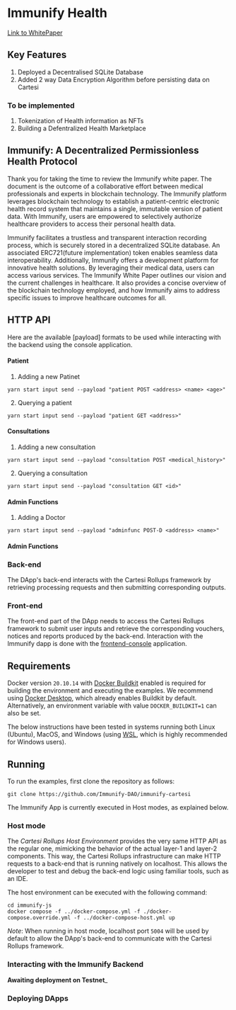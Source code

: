 <!-- markdownlint-disable MD013 -->

# Immunify Health

[Link to WhitePaper](https://drive.google.com/file/d/1OvKDHFv9M518PRhFEM9xFrmwv2oO5wTX/view?usp=share_link)

## Key Features
1. Deployed a Decentralised SQLite Database
2. Added 2 way Data Encryption Algorithm before persisting data on Cartesi

### To be implemented
1. Tokenization of Health information as NFTs
2. Building a Defentralized Health Marketplace

## Immunify: A Decentralized Permissionless Health Protocol

Thank you for taking the time to review the Immunify white paper. The document is the outcome of a collaborative effort between medical professionals and experts in blockchain technology. The Immunify platform leverages blockchain technology to establish a patient-centric electronic health record system that maintains a single, immutable version of patient data. With Immunify, users are empowered to selectively authorize healthcare providers to access their personal health data.

Immunify facilitates a trustless and transparent interaction recording process, which is securely stored in a decentralized SQLite database. An associated ERC721(future implementation) token enables seamless data interoperability. Additionally, Immunify offers a development platform for innovative health solutions. By leveraging their medical data, users can access various services. The Immunify White Paper outlines our vision and the current challenges in healthcare. It also provides a concise overview of the blockchain technology employed, and how Immunify aims to address specific issues to improve healthcare outcomes for all.


## HTTP API

Here are the available [payload] formats to be used while interacting with the backend using the console application.

#### Patient 

1. Adding a new Patinet 

```shell
yarn start input send --payload "patient POST <address> <name> <age>"
```

2. Querying a patient

```shell
yarn start input send --payload "patient GET <address>"
```

#### Consultations
1. Adding a new consultation

```shell
yarn start input send --payload "consultation POST <medical_history>"
```

2. Querying a consultation

```shell
yarn start input send --payload "consultation GET <id>"
```

#### Admin Functions
1. Adding a Doctor

```shell
yarn start input send --payload "adminfunc POST-D <address> <name>"
```

#### Admin Functions

### Back-end

The DApp's back-end interacts with the Cartesi Rollups framework by retrieving processing requests and then submitting corresponding outputs.

### Front-end

The front-end part of the DApp needs to access the Cartesi Rollups framework to submit user inputs and retrieve the corresponding vouchers, notices and reports produced by the back-end.
Interaction with the Immunify dapp is done with the [frontend-console](./frontend-console) application.

## Requirements

Docker version `20.10.14` with [Docker Buildkit](https://github.com/moby/buildkit) enabled is required for building the environment and executing the examples.
We recommend using [Docker Desktop](https://www.docker.com/products/docker-desktop/), which already enables Buildkit by default.
Alternatively, an environment variable with value `DOCKER_BUILDKIT=1` can also be set.

The below instructions have been tested in systems running both Linux (Ubuntu), MacOS, and Windows (using [WSL](https://docs.microsoft.com/en-us/windows/wsl/install), which is highly recommended for Windows users).

## Running

To run the examples, first clone the repository as follows:

```shell
git clone https://github.com/Immunify-DAO/immunify-cartesi
```

The Immunify App is currently executed in Host modes, as explained below.


### Host mode

The _Cartesi Rollups Host Environment_ provides the very same HTTP API as the regular one, mimicking the behavior of the actual layer-1 and layer-2 components. This way, the Cartesi Rollups infrastructure can make HTTP requests to a back-end that is running natively on localhost. This allows the developer to test and debug the back-end logic using familiar tools, such as an IDE.

The host environment can be executed with the following command:

```shell
cd immunify-js
docker compose -f ../docker-compose.yml -f ./docker-compose.override.yml -f ../docker-compose-host.yml up
```

_Note_: When running in host mode, localhost port `5004` will be used by default to allow the DApp's back-end to communicate with the Cartesi Rollups framework.


### Interacting with the Immunify Backend

________Awaiting deployment on Testnet_________

### Deploying DApps

